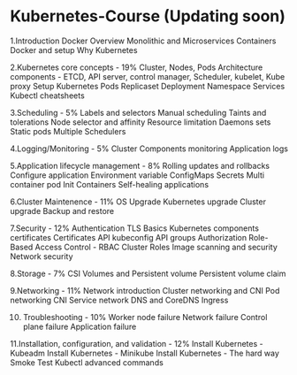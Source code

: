 # Kubernetes-Course (Updating soon)




  
1.Introduction
  Docker Overview
  Monolithic and Microservices
  Containers 
  Docker and setup 
  Why Kubernetes
  
  
  
  
  
2.Kubernetes core concepts - 19%
  Cluster, Nodes, Pods
  Architecture components - ETCD, API server, control manager, Scheduler, kubelet, Kube proxy
  Setup Kubernetes
  Pods
  Replicaset
  Deployment
  Namespace
  Services
  Kubectl cheatsheets
  
  
  
  
  
3.Scheduling - 5%
  Labels and selectors
  Manual scheduling
  Taints and tolerations
  Node selector and affinity
  Resource limitation
  Daemons sets
  Static pods
  Multiple Schedulers
  
  
  
  
  
4.Logging/Monitoring - 5%
  Cluster Components monitoring
  Application logs
  
  
  
  
  
5.Application lifecycle management - 8%
  Rolling updates and rollbacks
  Configure application
  Environment variable 
  ConfigMaps
  Secrets
  Multi container pod
  Init Containers
  Self-healing applications
  
  
  
  
  
6.Cluster Maintenence - 11%
  OS Upgrade
  Kubernetes upgrade
  Cluster upgrade
  Backup and restore
  
  
  
  
  
7.Security - 12%
  Authentication
  TLS Basics
  Kubernetes components certificates
  Certificates API
  kubeconfig
  API groups
  Authorization
  Role-Based Access Control - RBAC
  Cluster Roles
  Image scanning and security
  Network security
  
  
  
  
  
  
8.Storage  - 7%
  CSI
  Volumes and Persistent volume
  Persistent volume claim
  
  
  
  
  
9.Networking - 11%
  Network introduction
  Cluster networking and CNI
  Pod networking
  CNI
  Service network
  DNS and CoreDNS
  Ingress
  
  
  
  
  
10. Troubleshooting - 10%
  Worker node failure 
  Network failure
  Control plane failure
  Application failure
  
  
  
  
  
11.Installation, configuration, and validation - 12%
  Install Kubernetes - Kubeadm
  Install Kubernetes - Minikube
  Install Kubernetes - The hard way
  Smoke Test
  Kubectl advanced commands
